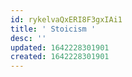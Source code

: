 ```yaml
---
id: rykelvaQxERI8F3gxIAi1
title: ' Stoicism '
desc: ''
updated: 1642228301901
created: 1642228301901
---
```


